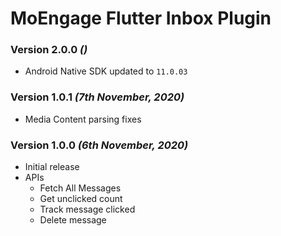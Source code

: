 # MoEngage Flutter Inbox Plugin

### Version 2.0.0  *()*

- Android Native SDK updated to `11.0.03`

### Version 1.0.1  *(7th November, 2020)*

- Media Content parsing fixes

### Version 1.0.0  *(6th November, 2020)*

- Initial release
- APIs
  - Fetch All Messages
  - Get unclicked count
  - Track message clicked
  - Delete message
